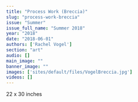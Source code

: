 ```yaml
---
title: "Process Work (Breccia)"
slug: "process-work-breccia"
issue: "Summer"
issue_full_name: "Summer 2018"
year: "2018"
date: "2018-06-01"
authors: ['Rachel Vogel']
section: "art"
audio: []
main_image: ""
banner_image: ""
images: ['sites/default/files/VogelBreccia.jpg']
videos: []
---
```

22 x 30 inches


